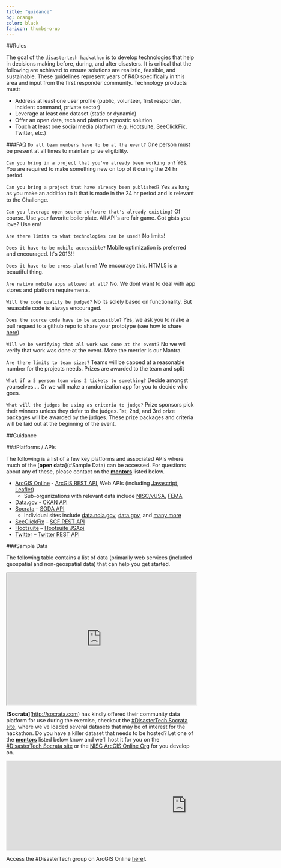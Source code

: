 ```yaml
---
title: "guidance"
bg: orange
color: black
fa-icon: thumbs-o-up
---
```


##Rules

The goal of the `disastertech hackathon` is to develop technologies that help in decisions making before, during, and after disasters. It is critical that the following are achieved to ensure solutions are realistic, feasible, and sustainable. These guidelines represent years of R&D specifically in this area and input from the first responder community. 
Technology products must:

- Address at least one user profile (public, volunteer, first responder, incident command, private sector)
- Leverage at least one dataset (static or dynamic)
- Offer an open data, tech and platform agnostic solution
- Touch at least one social media platform (e.g. Hootsuite, SeeClickFix, Twitter, etc.)


###FAQ
`Do all team members have to be at the event?` One person must be present at all times to maintain prize eligibility.

`Can you bring in a project that you've already been working on?` Yes. You are required to make something new on top of it during the 24 hr period.

`Can you bring a project that have already been published?` Yes as long as you make an addition to it that is made in the 24 hr period and is relevant to the Challenge.

`Can you leverage open source software that's already existing?` Of course. Use your favorite boilerplate. All API's are fair game. Got gists you love? Use em!

`Are there limits to what technologies can be used?`  No limits!

`Does it have to be mobile accessible?`  Mobile optimization is preferred and encouraged. It's 2013!!

`Does it have to be cross-platform?` We encourage this. HTML5 is a beautiful thing.

`Are native mobile apps allowed at all?` No. We dont want to deal with app stores and platform requirements. 

`Will the code quality be judged?` No its solely based on functionality. But reuasable code is always encouraged.

`Does the source code have to be accessible?` Yes, we ask you to make a pull request to a github repo to share your prototype (see how to share [here](https://github.com/DisasterTech/TeamApps)).

`Will we be verifying that all work was done at the event?` No we will verify that work was done at the event. More the merrier is our Mantra.

`Are there limits to team sizes?` Teams will be capped at a reasonable number for the projects needs. Prizes are awarded to the team and split 

`What if a 5 person team wins 2 tickets to something?` Decide amongst yourselves.... Or we will make a randomization app for you to decide who goes.

`What will the judges be using as criteria to judge?` Prize sponsors pick their winners unless they defer to the judges. 1st, 2nd, and 3rd prize packages will be awarded by the judges. These prize packages and criteria will be laid out at the beginning of the event.

##Guidance

###Platforms / APIs

The following is a list of a few key platforms and associated APIs where much of the [**open data**](#Sample Data) can be accessed. For questions about any of these, please contact on the [**mentors**](#mentors) listed below.

- [ArcGIS Online](http://www.arcgis.com)  -  [ArcGIS REST API](http://resources.arcgis.com/en/help/arcgis-rest-api/#/The_ArcGIS_REST_API/02r300000054000000/), Web APIs (including [Javascript](https://developers.arcgis.com/javascript/), [Leaflet](http://esri.github.io/esri-leaflet/))
  - Sub-organizations with relevant data include [NISC/vUSA](http://vusa.maps.arcgis.com), [FEMA](http://fema.maps.arcgis.com/)  
- [Data.gov](http://catalog.data.gov/dataset)  - [CKAN API](http://www.data.gov/developers/apis )
- [Socrata](https://opendata.socrata.com) – [SODA API](http://dev.socrata.com/consumers/getting-started.html)
  * Individual sites include [data.nola.gov](https://data.nola.gov/), [data.gov](https://data.gov), and [many more](https://opendata.socrata.com/browse?tags=socrata+customers)
- [SeeClickFix](http://seeclickfix.com) – [SCF REST API](dev.seeclickfix.com)
- [Hootsuite](https://hootsuite.com/) – [Hootsuite JSApi](https://hootsuite.com/developers/app-directory/docs/jsapi)
- [Twitter](http://www.twitter.com) – [Twitter REST API](https://dev.twitter.com/overview/documentation)

###Sample Data

The following table contains a list of data (primarily web services (included geospatial and non-geospatial data) that can help you get started.

<iframe src="https://docs.google.com/spreadsheets/d/1BOKAkFuSIwUXcczHu9GkOwafos4arpa1IAmrvT5mDFI/pubhtml?widget=true&amp;headers=false" width="100%" height="350px"></iframe>

**[Socrata]**(http://socrata.com) has kindly offered their community data platform for use during the exercise, checkout the [#DisasterTech Socrata site](https://communities.socrata.com/catalogs/disastertech), where we've loaded several datasets that may be of interest for the hackathon. Do you have a killer dataset that needs to be hosted? Let one of the [**mentors**](#mentors) listed below know and we'll host it for you on the [#DisasterTech Socrata site](https://communities.socrata.com/catalogs/disastertech) or the [NISC ArcGIS Online Org](http://vusa.maps.arcgis.com) for you develop on.

<iframe scrolling="yes" frameborder="0" src="http://vusa.maps.arcgis.com/home/webmap/embedGallery.html?displayapps=true&displayinline=true&group=b51341f9220141478f46816bf8b84e84" style="width:960px; height:238px"></iframe>

Access the #DisasterTech group on ArcGIS Online [here](http://bit.ly/15vO1ks)!.
